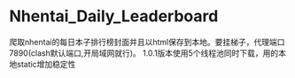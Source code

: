 # Nhentai_Daily_Leaderboard

爬取nhentai的每日本子排行榜封面并且以html保存到本地。要挂梯子，代理端口7890(clash默认端口,开局域网就行)。
 1.0.1版本使用5个线程池同时下载，用的本地static增加稳定性
